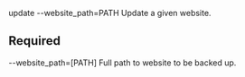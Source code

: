 update --website_path=PATH
  Update a given website.

  Required
  --------------------------------------------------------------------------------------------------
  --website_path=[PATH]           Full path to website to be backed up.
